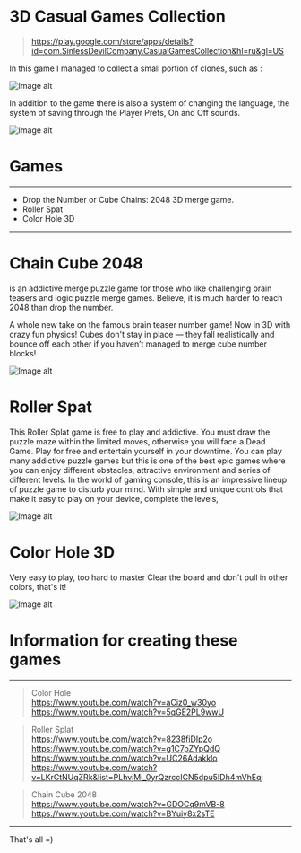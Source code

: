 # 3D Casual Games Collection
> https://play.google.com/store/apps/details?id=com.SinlessDevilCompany.CasualGamesCollection&hl=ru&gl=US

In this game I managed to collect a small portion of clones, such as : 

![Image alt](https://github.com/SinlessDevil/Casual_Games_Collection/blob/main/Icon_3D_Casual_Games_Collection.png)

In addition to the game there is also a system of changing the language, the system of saving through the Player Prefs, On and Off sounds.

![Image alt](https://github.com/SinlessDevil/Casual_Games_Collection/blob/main/Icon_3D_Casual_Games_Collection-0.png)

# Games

---
* Drop the Number or Cube Chains: 2048 3D merge game.
* Roller Spat
* Color Hole 3D
---
# Chain Cube 2048 
is an addictive merge puzzle game for those who like challenging brain teasers and logic puzzle merge games. Believe, it is much harder to reach 2048 than drop the number.

A whole new take on the famous brain teaser number game! Now in 3D with crazy fun physics! Cubes don't stay in place — they fall realistically and bounce off each other if you haven’t managed to merge cube number blocks!

![Image alt](https://github.com/SinlessDevil/Casual_Games_Collection/blob/main/Icon_3D_Casual_Games_Collection-1.png)

# Roller Spat
This Roller Splat game is free to play and addictive. You must draw the puzzle maze within the limited moves, otherwise you will face a Dead Game. Play for free and entertain yourself in your downtime. You can play many addictive puzzle games but this is one of the best epic games where you can enjoy different obstacles, attractive environment and series of different levels. In the world of gaming console, this is an impressive lineup of puzzle game to disturb your mind. With simple and unique controls that make it easy to play on your device, complete the levels,

![Image alt](https://github.com/SinlessDevil/Casual_Games_Collection/blob/main/Icon_3D_Casual_Games_Collection-2.png)

# Color Hole 3D
Very easy to play, too hard to master
Clear the board and don't pull in other colors, that's it!

![Image alt](https://github.com/SinlessDevil/Casual_Games_Collection/blob/main/Icon_3D_Casual_Games_Collection-3.png)

# Information for creating these games
---

> Color Hole                                               
> https://www.youtube.com/watch?v=aCiz0_w30yo                                               
> https://www.youtube.com/watch?v=5qGE2PL9wwU                                               

> Roller Splat                                               
> https://www.youtube.com/watch?v=8238fiDIp2o                                               
> https://www.youtube.com/watch?v=g1C7pZYpQdQ                                               
> https://www.youtube.com/watch?v=UC26Adakklo                                               
> https://www.youtube.com/watch?v=LKrCtNUqZRk&list=PLhvjMi_0yrQzrccICN5dpu5IDh4mVhEqj                                               

> Chain Cube 2048                                                
> https://www.youtube.com/watch?v=GDOCq9mVB-8                                               
> https://www.youtube.com/watch?v=BYuiy8x2sTE                                               

---

That's all =)
